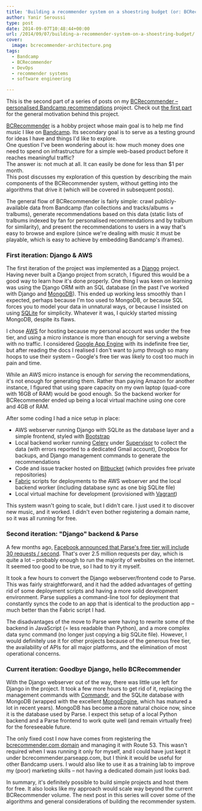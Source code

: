 ```yaml
---
title: 'Building a recommender system on a shoestring budget (or: BCRecommender part 2 – general system layout)'
author: Yanir Seroussi
type: post
date: 2014-09-07T10:48:44+00:00
url: /2014/09/07/building-a-recommender-system-on-a-shoestring-budget/
cover:
  image: bcrecommender-architecture.png
tags:
  - Bandcamp
  - BCRecommender
  - DevOps
  - recommender systems
  - software engineering

---
```

<p class="intro-note">This is the second part of a series of posts on my <a href="http://www.bcrecommender.com" target="_blank" rel="noopener">BCRecommender – personalised Bandcamp recommendations</a> project. Check out <a href="http://yanirseroussi.com/2014/08/30/building-a-bandcamp-recommender-system-part-1-motivation/">the first part</a> for the general motivation behind this project.</p>

<a href="http://www.bcrecommender.com" target="_blank" rel="noopener">BCRecommender</a> is a hobby project whose main goal is to help me find music I like on <a href="https://bandcamp.com" target="_blank" rel="noopener">Bandcamp</a>. Its secondary goal is to serve as a testing ground for ideas I have and things I'd like to explore.  
One question I've been wondering about is: how much money does one need to spend on infrastructure for a simple web-based product before it reaches meaningful traffic?  
The answer is: not much at all. It can easily be done for less than $1 per month.  
This post discusses my exploration of this question by describing the main components of the BCRecommender system, without getting into the algorithms that drive it (which will be covered in subsequent posts).

The general flow of BCRecommender is fairly simple: crawl publicly-available data from Bandcamp (fan collections and tracks/albums = tralbums), generate recommendations based on this data (static lists of tralbums indexed by fan for personalised recommendations and by tralbum for similarity), and present the recommendations to users in a way that's easy to browse and explore (since we're dealing with music it must be playable, which is easy to achieve by embedding Bandcamp's iframes).

### First iteration: Django & AWS

The first iteration of the project was implemented as a <a href="https://www.djangoproject.com/" target="_blank" rel="noopener">Django</a> project. Having never built a Django project from scratch, I figured this would be a good way to learn how it's done properly. One thing I was keen on learning was using the Django ORM with an SQL database (in the past I've worked with Django and <a href="https://www.mongodb.org/" target="_blank" rel="noopener">MongoDB</a>). This ended up working less smoothly than I expected, perhaps because I'm too used to MongoDB, or because SQL forces you to model your data in unnatural ways, or because I insisted on using <a href="https://sqlite.org/" target="_blank" rel="noopener">SQLite</a> for simplicity. Whatever it was, I quickly started missing MongoDB, despite its flaws.

I chose <a href="https://aws.amazon.com/" target="_blank" rel="noopener">AWS</a> for hosting because my personal account was under the free tier, and using a micro instance is more than enough for serving a website with no traffic. I considered <a href="https://developers.google.com/appengine/" target="_blank" rel="noopener">Google App Engine</a> with its indefinite free tier, but after reading the docs I realised I don't want to jump through so many hoops to use their system – Google's free tier was likely to cost too much in pain and time.

While an AWS micro instance is enough for _serving_ the recommendations, it's not enough for generating them. Rather than paying Amazon for another instance, I figured that using spare capacity on my own laptop (quad-core with 16GB of RAM) would be good enough. So the backend worker for BCRecommender ended up being a local virtual machine using one core and 4GB of RAM.

After some coding I had a nice setup in place:

  * AWS webserver running Django with SQLite as the database layer and a simple frontend, styled with <a href="http://getbootstrap.com/" target="_blank" rel="noopener">Bootstrap</a>
  * Local backend worker running <a href="http://www.celeryproject.org/" target="_blank" rel="noopener">Celery</a> under <a href="http://supervisord.org/" target="_blank" rel="noopener">Supervisor</a> to collect the data (with errors reported to a dedicated Gmail account), Dropbox for backups, and Django management commands to generate the recommendations
  * Code and issue tracker hosted on <a href="https://bitbucket.org/" target="_blank" rel="noopener">Bitbucket</a> (which provides free private repositories)
  * <a href="http://www.fabfile.org/" target="_blank" rel="noopener">Fabric</a> scripts for deployments to the AWS webserver and the local backend worker (including database sync as one big SQLite file)
  * Local virtual machine for development (provisioned with <a href="http://www.vagrantup.com/" target="_blank" rel="noopener">Vagrant</a>)

This system wasn't going to scale, but I didn't care. I just used it to discover new music, and it worked. I didn't even bother registering a domain name, so it was all running for free.

### Second iteration: "Django" backend & Parse

A few months ago, <a href="http://blog.parse.com/2014/04/30/parse-pricing-now-cheaper-and-simpler/" target="_blank" rel="noopener">Facebook announced that Parse's free tier will include 30 requests / second</a>. That's over 2.5 million requests per day, which is quite a lot – probably enough to run the majority of websites on the internet. <!--In addition, Parse is meant to be a backend service for mobile apps. Being able to use it for website hosting as well appears to be a pleasant side effect.--> It seemed too good to be true, so I had to try it myself.

It took a few hours to convert the Django webserver/frontend code to Parse. This was fairly straightforward, and it had the added advantages of getting rid of some deployment scripts and having a more solid development environment. Parse supplies a command-line tool for deployment that constantly syncs the code to an app that is identical to the production app – much better than the Fabric script I had.

The disadvantages of the move to Parse were having to rewrite some of the backend in JavaScript (= less readable than Python), and a more complex data sync command (no longer just copying a big SQLite file). However, I would definitely use it for other projects because of the generous free tier, the availability of APIs for all major platforms, and the elimination of most operational concerns.

### Current iteration: Goodbye Django, hello BCRecommender

With the Django webserver out of the way, there was little use left for Django in the project. It took a few more hours to get rid of it, replacing the management commands with <a href="https://github.com/tellapart/commandr" target="_blank" rel="noopener">Commandr</a>, and the SQLite database with MongoDB (wrapped with the excellent <a href="http://mongoengine.org/" target="_blank" rel="noopener">MongoEngine</a>, which has matured a lot in recent years). MongoDB has become a more natural choice now, since it is the database used by Parse. I expect this setup of a local Python backend and a Parse frontend to work quite well (and remain virtually free) for the foreseeable future.

The only fixed cost I now have comes from registering the <a href="http://www.bcrecommender.com" target="_blank" rel="noopener">bcrecommender.com domain</a> and managing it with Route 53. This wasn't required when I was running it only for myself, and I could have just kept it under bcrecommender.parseapp.com, but I think it would be useful for other Bandcamp users. I would also like to use it as a training lab to improve my (poor) marketing skills – not having a dedicated domain just looks bad.

In summary, it's definitely possible to build simple projects and host them for free. It also looks like my approach would scale way beyond the current BCRecommender volume. The next post in this series will cover some of the algorithms and general considerations of building the recommender system.
